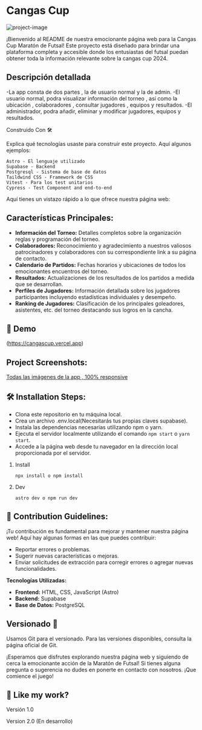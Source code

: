 # Cangas Cup

![project-image](https://socialify.git.ci/VicSDN/Cangas-Cup-Maraton/image?language=1&amp;owner=1&amp;name=1&amp;stargazers=1&amp;theme=Light)

¡Bienvenido al README de nuestra emocionante página web para la Cangas Cup Maratón de Futsal! Este proyecto está diseñado para brindar una plataforma completa y accesible donde los entusiastas del futsal puedan obtener toda la información relevante sobre la cangas cup 2024.

## Descripción detallada
-La app consta de dos partes , la de usuario normal y la de admin. 
-El usuario normal, podra visualizar información del torneo , así como la ubicación , colaboradores , consultar jugadores , equipos  y resultados.
-El administrador, podra añadir, eliminar y modificar jugadores, equipos y resultados.

Construido Con 🛠️

Explica qué tecnologías usaste para construir este proyecto. Aquí algunos ejemplos:

    Astro - El lenguaje utilizado
    Supabase - Backend
    Postgresql - Sistema de base de datos
    Taildwind CSS - Framework de CSS
    Vitest - Para los test unitarios
    Cypress - Test Component and end-to-end


Aquí tienes un vistazo rápido a lo que ofrece nuestra página web:

## Características Principales:
- **Información del Torneo:** Detalles completos sobre la organización reglas y programación del torneo.
- **Colaboradores:** Reconocimiento y agradecimiento a nuestros valiosos patrocinadores y colaboradores con su correspondiente link a su página de contacto.
- **Calendario de Partidos:** Fechas horarios y ubicaciones de todos los emocionantes encuentros del torneo.
- **Resultados:** Actualizaciones de los resultados de los partidos a medida que se desarrollan.
- **Perfiles de Jugadores:** Información detallada sobre los jugadores participantes incluyendo estadísticas individuales y desempeño.
- **Ranking de Jugadores:** Clasificación de los principales goleadores, asistentes, etc. del torneo destacando sus logros en la cancha.

## 🚀 Demo
(https://cangascup.vercel.app)

## Project Screenshots:

[Todas las imágenes de la app , 100% responsive](https://github.com/VicSDN/Cangas-Cup-Maraton/issues/1#issue-2326671231)

## 🛠️ Installation Steps:
- Clona este repositorio en tu máquina local.
- Crea un archivo .env.local(Necesitarás tus propias claves supabase).
- Instala las dependencias necesarias utilizando npm o yarn.
- Ejecuta el servidor localmente utilizando el comando `npm start` o `yarn start`.
- Accede a la página web desde tu navegador en la dirección local proporcionada por el servidor.
1. Install
    ```
    npx install o npm install
    ```

2. Dev
    ```
    astro dev o npm run dev
    ```

## 🍰 Contribution Guidelines:

¡Tu contribución es fundamental para mejorar y mantener nuestra página web! Aquí hay algunas formas en las que puedes contribuir:
- Reportar errores o problemas.
- Sugerir nuevas características o mejoras.
- Enviar solicitudes de extracción para corregir errores o agregar nuevas funcionalidades.

**Tecnologías Utilizadas:**
- **Frontend:** HTML, CSS, JavaScript (Astro)
- **Backend:** Supabase
- **Base de Datos:** PostgreSQL

## Versionado 📌
Usamos Git para el versionado. Para las versiones disponibles, consulta la página oficial de Git.


¡Esperamos que disfrutes explorando nuestra página web y siguiendo de cerca la emocionante acción de la Maratón de Futsal! Si tienes alguna pregunta o sugerencia no dudes en ponerte en contacto con nosotros. ¡Que comience el juego! 

## 💖 Like my work?

Versión 1.0

Version 2.0 (En desarrollo)